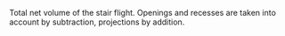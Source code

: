 Total net volume of the stair flight. Openings and recesses are taken into account by subtraction, projections by addition.
